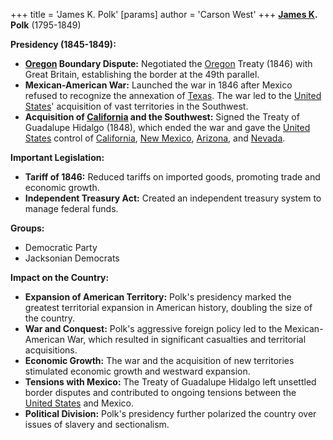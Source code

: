 +++
 title = 'James K. Polk'
[params]
	author = 'Carson West'
+++
**[James K](./../james-k/). Polk** (1795-1849)

**Presidency (1845-1849):**

* **[Oregon](./../oregon/) Boundary Dispute:** Negotiated the [Oregon](./../oregon/) Treaty (1846) with Great Britain, establishing the border at the 49th parallel.
* **Mexican-American War:** Launched the war in 1846 after Mexico refused to recognize the annexation of [Texas](./../texas/). The war led to the [United States](./../united-states/)' acquisition of vast territories in the Southwest.
* **Acquisition of [California](./../california/) and the Southwest:** Signed the Treaty of Guadalupe Hidalgo (1848), which ended the war and gave the [United States](./../united-states/) control of [California](./../california/), [New Mexico](./../new-mexico/), [Arizona](./../arizona/), and [Nevada](./../nevada/).

**Important Legislation:**

* **Tariff of 1846:** Reduced tariffs on imported goods, promoting trade and economic growth.
* **Independent Treasury Act:** Created an independent treasury system to manage federal funds.

**Groups:**

* Democratic Party
* Jacksonian Democrats

**Impact on the Country:**

* **Expansion of American Territory:** Polk's presidency marked the greatest territorial expansion in American history, doubling the size of the country.
* **War and Conquest:** Polk's aggressive foreign policy led to the Mexican-American War, which resulted in significant casualties and territorial acquisitions.
* **Economic Growth:** The war and the acquisition of new territories stimulated economic growth and westward expansion.
* **Tensions with Mexico:** The Treaty of Guadalupe Hidalgo left unsettled border disputes and contributed to ongoing tensions between the [United States](./../united-states/) and Mexico.
* **Political Division:** Polk's presidency further polarized the country over issues of slavery and sectionalism.